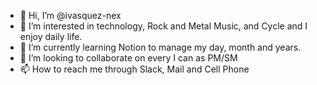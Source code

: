 - 👋 Hi, I’m @ivasquez-nex
- 👀 I’m interested in technology, Rock and Metal Music, and Cycle and I enjoy daily life.
- 🌱 I’m currently learning Notion to manage my day, month and years.
- 💞️ I’m looking to collaborate on every I can as PM/SM
- 📫 How to reach me through Slack, Mail and Cell Phone

<!---
ivasquez-nex/ivasquez-nex is a ✨ special ✨ repository because its `README.md` (this file) appears on your GitHub profile.
You can click the Preview link to take a look at your changes.
--->
